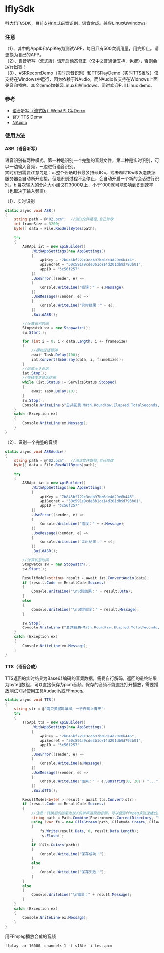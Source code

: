 # IflySdk
科大讯飞SDK，目前支持流式语音识别、语音合成。兼容Linux和Windows。

### 注意
（1）、其中的AppID和ApiKey为测试APP，每日只有500次调用量，用完即止。请更换为自己的APP。  
（2）、语音听写（流式版）请开启动态修正（仅中文普通话支持，免费），否则会运行出错！  
（3）、ASRRecordDemo（实时录音识别）和TTSPlayDemo（实时TTS播放）仅支持在Windows中运行，因为依赖于NAudio，而NAudio仅支持在Widnows上面录音和播放。其余demo均兼容Linux和Windows。同时欢迎Pull Linux demo。  

### 参考
- [语音听写（流式版）WebAPI C#Demo](http://bbs.xfyun.cn/forum.php?mod=viewthread&tid=42499&highlight=C%23)
- 官方TTS Demo
- [NAudio](https://github.com/naudio/NAudio "NAudio")

### 使用方法
#### ASR（语音听写）
语音识别有两种模式。第一种是识别一个完整的音频文件，第二种是实时识别，可以一边输入音频，一边进行语音识别。  
实时识别需要注意的是：a.整个会话时长最多持续60s，或者超过10s未发送数据服务器会自动断开连接。但是识别过程不会停止，会自动开启一个新的会话进行识别。b.每次输入的分片大小建议在3000以上，小于1000就可能影响到识别速率（也取决于输入频率）。

（1）、实时识别
```csharp
static async void ASR()
{
    string path = @"02.pcm";  //测试文件路径,自己修改
    int frameSize = 3200;
    byte[] data = File.ReadAllBytes(path);

    try
    {
        ASRApi iat = new ApiBuilder()
            .WithAppSettings(new AppSettings()
            {
                ApiKey = "7b845bf729c3eeb97be6de4d29e0b446",
                ApiSecret = "50c591a9cde3b1ce14d201db9d793b01",
                AppID = "5c56f257"
            })
            .UseError((sender, e) =>
            {
                Console.WriteLine("错误：" + e.Message);
            })
            .UseMessage((sender, e) =>
            {
                Console.WriteLine("实时结果：" + e);
            })
            .BuildASR();

        //计算识别时间
        Stopwatch sw = new Stopwatch();
        sw.Start();

        for (int i = 0; i < data.Length; i += frameSize)
        {
            //模拟说话暂停
            await Task.Delay(100);
            iat.Convert(SubArray(data, i, frameSize));
        }
        //结束本次会话
        iat.Stop();
        //等待本次会话结束
        while (iat.Status != ServiceStatus.Stopped)
        {
            await Task.Delay(10);
        }
        sw.Stop();
        Console.WriteLine($"总共花费{Math.Round(sw.Elapsed.TotalSeconds, 2)}秒。");
    }
    catch (Exception ex)
    {
        Console.WriteLine(ex.Message);
    }
}
```

（2）、识别一个完整的音频
```csharp
static async void ASRAudio()
{
    string path = @"02.pcm";  //测试文件路径,自己修改
    byte[] data = File.ReadAllBytes(path);

    try
    {
        ASRApi iat = new ApiBuilder()
            .WithAppSettings(new AppSettings()
            {
                ApiKey = "7b845bf729c3eeb97be6de4d29e0b446",
                ApiSecret = "50c591a9cde3b1ce14d201db9d793b01",
                AppID = "5c56f257"
            })
            .UseError((sender, e) =>
            {
                Console.WriteLine("错误：" + e.Message);
            })
            .UseMessage((sender, e) =>
            {
                Console.WriteLine("实时结果：" + e);
            })
            .BuildASR();

        //计算识别时间
        Stopwatch sw = new Stopwatch();
        sw.Start();

        ResultModel<string> result = await iat.ConvertAudio(data);
        if (result.Code == ResultCode.Success)
        {
            Console.WriteLine("\n识别结果：" + result.Data);
        }
        else
        {
            Console.WriteLine("\n识别错误：" + result.Message);
        }

        sw.Stop();
        Console.WriteLine($"总共花费{Math.Round(sw.Elapsed.TotalSeconds, 2)}秒。");
    }
    catch (Exception ex)
    {
        Console.WriteLine(ex.Message);
    }
}
```



#### TTS（语音合成）
TTS返回的实时结果为Base64编码的音频数据，需要自行解码。返回的最终结果为byte[]数组，可以直接保存为pcm音频。保存的音频不能直接打开播放，需要播放测试可以使用工具Audacity或FFmpeg。

```csharp
static async void TTS()
{
    string str = @"两只黄鹂鸣翠柳，一行白鹭上青天";
    try
    {
        TTSApi tts = new ApiBuilder()
            .WithAppSettings(new AppSettings()
            {
                ApiKey = "7b845bf729c3eeb97be6de4d29e0b446",
                ApiSecret = "50c591a9cde3b1ce14d201db9d793b01",
                AppID = "5c56f257"
            })
            .UseError((sender, e) =>
            {
                Console.WriteLine(e.Message);
            })
            .UseMessage((sender, e) =>
            {
                Console.WriteLine("结果：" + e.Substring(0, 20) + "...");  //Base64的结果。没显示完
            })
            .BuildTTS();

        ResultModel<byte[]> result = await tts.Convert(str);
        if (result.Code == ResultCode.Success)
        {
            //注意：转换后的结果为16K的单声道原始音频，可以使用ffmpeg来测速播放。
            string path = Path.Combine(Environment.CurrentDirectory, "test.pcm");
            using (var fs = new FileStream(path, FileMode.Create, FileAccess.Write))
            {
                fs.Write(result.Data, 0, result.Data.Length);
                fs.Flush();
            }
            if (File.Exists(path))
            {
                Console.WriteLine("保存成功！");
            }
            else
            {
                Console.WriteLine("保存失败！");
            }
        }
        else
        {
            Console.WriteLine("\n错误：" + result.Message);
        }
    }
    catch (Exception ex)
    {
        Console.WriteLine(ex.Message);
    }
}
```
用FFmpeg播放合成的音频
```shell
ffplay -ar 16000 -channels 1 -f s16le -i test.pcm
```